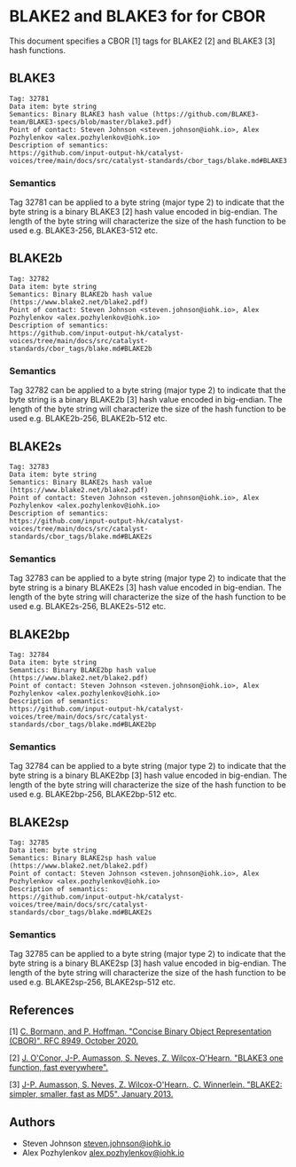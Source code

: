 <!-- cspell: words Aumasson Neves Zooko O'Hearn Winnerlein Bormann O'Conor -->

# BLAKE2 and BLAKE3 for for CBOR

This document specifies a CBOR [1] tags for BLAKE2 [2] and BLAKE3 [3] hash functions.

## BLAKE3

    Tag: 32781
    Data item: byte string
    Semantics: Binary BLAKE3 hash value (https://github.com/BLAKE3-team/BLAKE3-specs/blob/master/blake3.pdf)
    Point of contact: Steven Johnson <steven.johnson@iohk.io>, Alex Pozhylenkov <alex.pozhylenkov@iohk.io>
    Description of semantics:
    https://github.com/input-output-hk/catalyst-voices/tree/main/docs/src/catalyst-standards/cbor_tags/blake.md#BLAKE3

### Semantics

Tag 32781 can be applied to a byte string (major type 2) to indicate that the byte string
is a binary BLAKE3 [2] hash value encoded in big-endian.
The length of the byte string will characterize the size of the hash function to be used e.g. BLAKE3-256, BLAKE3-512 etc.

## BLAKE2b

    Tag: 32782
    Data item: byte string
    Semantics: Binary BLAKE2b hash value (https://www.blake2.net/blake2.pdf)
    Point of contact: Steven Johnson <steven.johnson@iohk.io>, Alex Pozhylenkov <alex.pozhylenkov@iohk.io>
    Description of semantics:
    https://github.com/input-output-hk/catalyst-voices/tree/main/docs/src/catalyst-standards/cbor_tags/blake.md#BLAKE2b

### Semantics

Tag 32782 can be applied to a byte string (major type 2) to indicate that the byte string
is a binary BLAKE2b [3] hash value encoded in big-endian.
The length of the byte string will characterize the size of the hash function to be used e.g. BLAKE2b-256, BLAKE2b-512 etc.

## BLAKE2s

    Tag: 32783
    Data item: byte string
    Semantics: Binary BLAKE2s hash value (https://www.blake2.net/blake2.pdf)
    Point of contact: Steven Johnson <steven.johnson@iohk.io>, Alex Pozhylenkov <alex.pozhylenkov@iohk.io>
    Description of semantics:
    https://github.com/input-output-hk/catalyst-voices/tree/main/docs/src/catalyst-standards/cbor_tags/blake.md#BLAKE2s

### Semantics

Tag 32783 can be applied to a byte string (major type 2) to indicate that the byte string
is a binary BLAKE2s [3] hash value encoded in big-endian.
The length of the byte string will characterize the size of the hash function to be used e.g. BLAKE2s-256, BLAKE2s-512 etc.

## BLAKE2bp

    Tag: 32784
    Data item: byte string
    Semantics: Binary BLAKE2bp hash value (https://www.blake2.net/blake2.pdf)
    Point of contact: Steven Johnson <steven.johnson@iohk.io>, Alex Pozhylenkov <alex.pozhylenkov@iohk.io>
    Description of semantics:
    https://github.com/input-output-hk/catalyst-voices/tree/main/docs/src/catalyst-standards/cbor_tags/blake.md#BLAKE2bp

### Semantics

Tag 32784 can be applied to a byte string (major type 2) to indicate that the byte string
is a binary BLAKE2bp [3] hash value encoded in big-endian.
The length of the byte string will characterize the size of the hash function to be used e.g. BLAKE2bp-256, BLAKE2bp-512 etc.

## BLAKE2sp

    Tag: 32785
    Data item: byte string
    Semantics: Binary BLAKE2sp hash value (https://www.blake2.net/blake2.pdf)
    Point of contact: Steven Johnson <steven.johnson@iohk.io>, Alex Pozhylenkov <alex.pozhylenkov@iohk.io>
    Description of semantics:
    https://github.com/input-output-hk/catalyst-voices/tree/main/docs/src/catalyst-standards/cbor_tags/blake.md#BLAKE2s

### Semantics

Tag 32785 can be applied to a byte string (major type 2) to indicate that the byte string
is a binary BLAKE2sp [3] hash value encoded in big-endian.
The length of the byte string will characterize the size of the hash function to be used e.g. BLAKE2sp-256, BLAKE2sp-512 etc.

## References

<!-- markdownlint-disable max-one-sentence-per-line -->
[1] [C. Bormann, and P. Hoffman. "Concise Binary Object Representation (CBOR)". RFC 8949, October 2020.][RFC 8949]

[2] [J. O'Conor, J-P. Aumasson, S. Neves, Z. Wilcox-O'Hearn. "BLAKE3 one function, fast everywhere".][BLAKE3]

[3] [J-P. Aumasson, S. Neves, Z. Wilcox-O'Hearn., C. Winnerlein. "BLAKE2: simpler, smaller, fast as MD5". January 2013.][BLAKE2]
<!-- markdownlint-enable max-one-sentence-per-line -->

## Authors

* Steven Johnson <steven.johnson@iohk.io>
* Alex Pozhylenkov <alex.pozhylenkov@iohk.io>

[RFC 8949]: https://datatracker.ietf.org/doc/html/rfc8949
[BLAKE3]: https://github.com/BLAKE3-team/BLAKE3-specs/blob/master/blake3.pdf
[BLAKE2]: https://www.blake2.net/blake2.pdf
